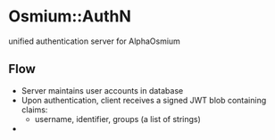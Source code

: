 
# Osmium::AuthN

unified authentication server for AlphaOsmium

## Flow

- Server maintains user accounts in database
- Upon authentication, client receives a signed JWT blob containing claims:
	- username, identifier, groups (a list of strings)
- 	
